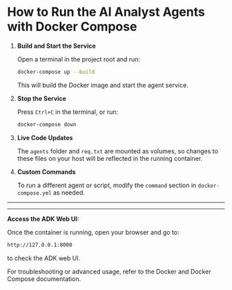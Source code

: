 # How to Run the AI Analyst Agents with Docker Compose

1. **Build and Start the Service**

   Open a terminal in the project root and run:

   ```sh
   docker-compose up --build
   ```

   This will build the Docker image and start the agent service.

2. **Stop the Service**

   Press `Ctrl+C` in the terminal, or run:

   ```sh
   docker-compose down
   ```

3. **Live Code Updates**

   The `agents` folder and `req.txt` are mounted as volumes, so changes to these files on your host will be reflected in the running container.

4. **Custom Commands**

   To run a different agent or script, modify the `command` section in `docker-compose.yml` as needed.

---

---

**Access the ADK Web UI:**

Once the container is running, open your browser and go to:

```bash
http://127.0.0.1:8000
```

to check the ADK web UI.

For troubleshooting or advanced usage, refer to the Docker and Docker Compose documentation.
